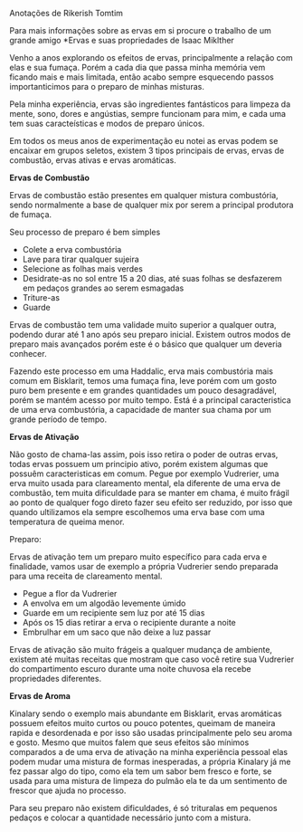 
Anotações de Rikerish Tomtim

Para mais informações sobre as ervas em si procure o trabalho de um grande amigo *Ervas e suas propriedades de Isaac Miklther

Venho a anos explorando os efeitos de ervas, principalmente a relação com elas e sua fumaça. Porém a cada dia que passa minha memória vem ficando mais e mais limitada, então acabo sempre esquecendo passos importanticimos para o preparo de minhas misturas.

Pela minha experiência, ervas são ingredientes fantásticos para limpeza da mente, sono, dores e angústias, sempre funcionam para mim, e cada uma tem suas caracteísticas e modos de preparo únicos.


Em todos os meus anos de experimentação eu notei as ervas podem se encaixar em grupos seletos, existem 3 tipos principais de ervas, ervas de combustão, ervas ativas e ervas aromáticas.



**Ervas de Combustão**

Ervas de combustão estão presentes em qualquer mistura combustória, sendo normalmente a base de qualquer mix por serem a principal produtora de fumaça.

Seu processo de preparo é bem simples

- Colete a erva combustória
- Lave para tirar qualquer sujeira
- Selecione as folhas mais verdes
- Desidrate-as no sol entre 15 a 20 dias, até suas folhas se desfazerem em pedaços grandes ao serem esmagadas
- Triture-as
- Guarde

Ervas de combustão tem uma validade muito superior a qualquer outra, podendo durar até 1 ano após seu preparo inicial. Existem outros modos de preparo mais avançados porém este é o básico que qualquer um deveria conhecer.

Fazendo este processo em uma Haddalic, erva mais combustória mais comum em Bisklarit, temos uma fumaça fina, leve porém com um gosto puro bem presente e em grandes quantidades um pouco desagradável, porém se mantém acesso por muito tempo. Está é a principal caracteristica de uma erva combustória, a capacidade de manter sua chama por um grande período de tempo.



**Ervas de Ativação**

Não gosto de chama-las assim, pois isso retira o poder de outras ervas, todas ervas possuem um principio ativo, porém existem algumas que possuêm caracteristicas em comum. Pegue por exemplo Vudrerier, uma erva muito usada para clareamento mental, ela diferente de uma erva de combustão, tem muita dificuldade para se manter em chama, é muito frágil ao ponto de qualquer fogo direto fazer seu efeito ser reduzido, por isso que quando ultilizamos ela sempre escolhemos uma erva base com uma temperatura de queima menor.

Preparo:

Ervas de ativação tem um preparo muito específico para cada erva e finalidade, vamos usar de exemplo a própria Vudrerier sendo preparada para uma receita de clareamento mental.

- Pegue a flor da Vudrerier
- A envolva em um algodão levemente úmido
- Guarde em um recipiente sem luz por até 15 dias
- Após os 15 dias retirar a erva o recipiente durante a noite
- Embrulhar em um saco que não deixe a luz passar

Ervas de ativação são muito frágeis a qualquer mudança de ambiente, existem até muitas receitas que mostram que caso você retire sua Vudrerier do compartimento escuro durante uma noite chuvosa ela recebe propriedades diferentes.




**Ervas de Aroma**

Kinalary sendo o exemplo mais abundante em Bisklarit, ervas aromáticas possuem efeitos muito curtos ou pouco potentes, queimam de maneira rapida e desordenada e por isso são usadas principalmente pelo seu aroma e gosto. Mesmo que muitos falem que seus efeitos são mínimos comparados a de uma erva de ativação na minha experiência pessoal elas podem mudar uma mistura de formas inesperadas, a própria Kinalary já me fez passar algo do tipo, como ela tem um sabor bem fresco e forte, se usada para uma mistura de limpeza do pulmão ela te da um sentimento de frescor que ajuda no processo.

Para seu preparo não existem dificuldades, é só trituralas em pequenos pedaços e colocar a quantidade necessário junto com a mistura.